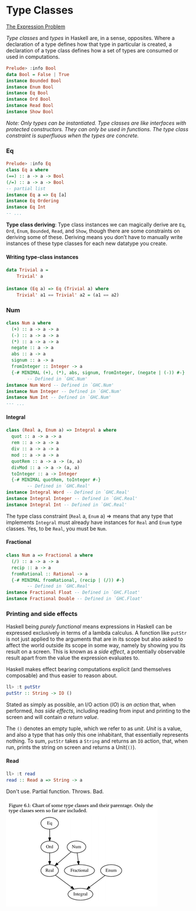 # Type Classes



[The Expression Problem](http://homepages.inf.ed.ac.uk/wadler/papers/expression/expression.txt)

*Type classes* and *types* in Haskell are, in a sense, opposites. Where a declaration of a type defines how that type in particular is created, a declaration of a type class defines how a set of types are consumed or used in computations.

```haskell
Prelude> :info Bool
data Bool = False | True
instance Bounded Bool
instance Enum Bool
instance Eq Bool
instance Ord Bool
instance Read Bool
instance Show Bool
```



*Note: Only types can be instantiated. Type classes are like interfaces with protected constructors. They can only be used in functions. The type class constraint is superfluous when the types are concrete.*

### Eq

```haskell
Prelude> :info Eq
class Eq a where
(==) :: a -> a -> Bool
(/=) :: a -> a -> Bool
-- partial list
instance Eq a => Eq [a]
instance Eq Ordering
instance Eq Int
-- ...
```

**Type class deriving**: Type class instances we can magically derive are `Eq`, `Ord`, `Enum`, `Bounded`, `Read`, and `Show`, though there are some constraints on deriving some of these. Deriving means you don’t have to manually write instances of these type classes for each new datatype you create.

#### Writing type-class instances

```haskell
data Trivial a =
	Trivial' a

instance (Eq a) => Eq (Trivial a) where
	Trivial' a1 == Trivial' a2 = (a1 == a2)
```



### Num

```haskell
class Num a where  
  (+) :: a -> a -> a
  (-) :: a -> a -> a
  (*) :: a -> a -> a
  negate :: a -> a
  abs :: a -> a
  signum :: a -> a
  fromInteger :: Integer -> a
  {-# MINIMAL (+), (*), abs, signum, fromInteger, (negate | (-)) #-}
        -- Defined in `GHC.Num'
instance Num Word -- Defined in `GHC.Num'
instance Num Integer -- Defined in `GHC.Num'
instance Num Int -- Defined in `GHC.Num'
--- ...
```

#### Integral

```haskell
class (Real a, Enum a) => Integral a where
  quot :: a -> a -> a
  rem :: a -> a -> a
  div :: a -> a -> a
  mod :: a -> a -> a
  quotRem :: a -> a -> (a, a)
  divMod :: a -> a -> (a, a) 
  toInteger :: a -> Integer
  {-# MINIMAL quotRem, toInteger #-}
        -- Defined in `GHC.Real'    
instance Integral Word -- Defined in `GHC.Real'   
instance Integral Integer -- Defined in `GHC.Real'
instance Integral Int -- Defined in `GHC.Real'
```

The type class constraint (`Real` a, `Enum` a) => means that any type that implements `Integral` must already have instances for `Real` and `Enum` type classes. Yes, to be `Real`, you must be `Num`.

#### Fractional

```haskell
class Num a => Fractional a where
  (/) :: a -> a -> a
  recip :: a -> a
  fromRational :: Rational -> a
  {-# MINIMAL fromRational, (recip | (/)) #-}
        -- Defined in `GHC.Real'
instance Fractional Float -- Defined in `GHC.Float' 
instance Fractional Double -- Defined in `GHC.Float'
```



### Printing and side effects

Haskell being *purely functional* means expressions in Haskell can be expressed exclusively in terms of a lambda calculus. A function like `putStr` is not just applied to the arguments that are in its scope but also asked to affect the world outside its scope in some way, namely by showing you its result on a screen. This is known as a *side effect*, a potentially observable result apart from the value the expression evaluates to.

Haskell makes effect bearing computations explicit (and themselves composable) and thus easier to reason about.

```haskell
ll> :t putStr   
putStr :: String -> IO ()
```

Stated as simply as possible, an I/O action (*IO*) is *an action* that, when performed, *has side effects*, including reading from input and printing to the screen and will contain *a return value*.

The `()` denotes an empty tuple, which we refer to as *unit*. *Unit* is a value, and also a type that has only this one inhabitant, that essentially represents nothing. To sum, `putStr` takes a `String` and returns an `IO` action, that, when run, prints the string on screen and returns a Unit(`()`).



#### Read

```haskell
ll> :t read
read :: Read a => String -> a
```

Don't use. Partial function. Throws. Bad.



![](type-class-heirarchy.PNG)